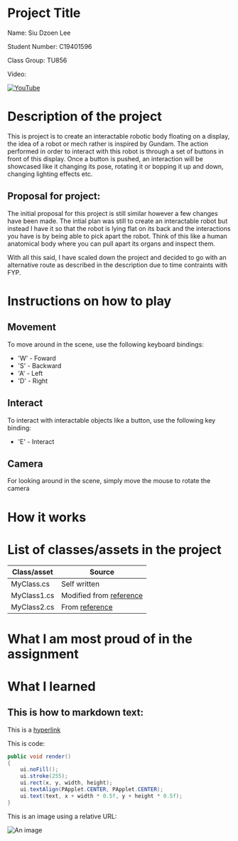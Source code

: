 # Project Title

Name: Siu Dzoen Lee

Student Number: C19401596

Class Group: TU856

Video:

[![YouTube](http://img.youtube.com/vi/J2kHSSFA4NU/0.jpg)](https://www.youtube.com/watch?v=J2kHSSFA4NU)

# Description of the project

This is project is to create an interactable robotic body floating on a display, the idea of a robot or mech rather is inspired by Gundam.
The action performed in order to interact with this robot is through a set of buttons in front of this display. Once a button is pushed,
an interaction will be showcased like it changing its pose, rotating it or bopping it up and down, changing lighting effects etc.

## Proposal for project:

The initial proposal for this project is still similar however a few changes have been made. The intial plan was still to create an interactable robot but
instead I have it so that the robot is lying flat on its back and the interactions you have is by being able to pick apart the robot. Think of this like a
human anatomical body where you can pull apart its organs and inspect them.


With all this said, I have scaled down the project and decided to go with an alternative route as described in the description due to time contraints with FYP.

# Instructions on how to play

## Movement
To move around in the scene, use the following keyboard bindings:
* 'W' - Foward
* 'S' - Backward
* 'A' - Left
* 'D' - Right

## Interact
To interact with interactable objects like a button, use the following key binding:
* 'E' - Interact

## Camera
For looking around in the scene, simply move the mouse to rotate the camera

# How it works

# List of classes/assets in the project

| Class/asset | Source |
|-----------|-----------|
| MyClass.cs | Self written |
| MyClass1.cs | Modified from [reference]() |
| MyClass2.cs | From [reference]() |

# What I am most proud of in the assignment

# What I learned

## This is how to markdown text:

This is a [hyperlink](http://bryanduggan.org)

This is code:

```Java
public void render()
{
	ui.noFill();
	ui.stroke(255);
	ui.rect(x, y, width, height);
	ui.textAlign(PApplet.CENTER, PApplet.CENTER);
	ui.text(text, x + width * 0.5f, y + height * 0.5f);
}
```

This is an image using a relative URL:

![An image](images/p8.png)